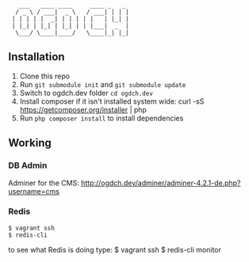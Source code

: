        ___   ____ ____     ____ _   _ 
      / _ \ / ___|  _ \   / ___| | | |
     | | | | |  _| | | | | |   | |_| |
     | |_| | |_| | |_| | | |___|  _  |
      \___/ \____|____/   \____|_| |_|
                                      
                                      
## Installation

1. Clone this repo
2. Run `git submodule init` and `git submodule update`
3. Switch to ogdch.dev folder `cd ogdch.dev`
4. Install composer if it isn't installed system wide:
    curl -sS https://getcomposer.org/installer | php
5. Run `php composer install` to install dependencies

## Working

### DB Admin
Adminer for the CMS: http://ogdch.dev/adminer/adminer-4.2.1-de.php?username=cms

### Redis
    $ vagrant ssh
    $ redis-cli
    
to see what Redis is doing type:
    $ vagrant ssh
    $ redis-cli monitor